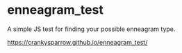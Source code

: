 # enneagram_test

A simple JS test for finding your possible enneagram type.

https://crankysparrow.github.io/enneagram_test/
